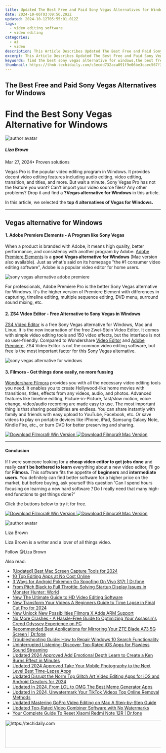 ```yaml
---
title: Updated The Best Free and Paid Sony Vegas Alternatives for Windows
date: 2024-10-06T03:09:56.292Z
updated: 2024-10-12T05:55:01.012Z
tags: 
  - video editing software
  - video editing
categories: 
  - ai
  - video
description: This Article Describes Updated The Best Free and Paid Sony Vegas Alternatives for Windows
excerpt: This Article Describes Updated The Best Free and Paid Sony Vegas Alternatives for Windows
keywords: find the best sony vegas alternative for windows,the best free and paid imovie alternatives for windows 1110,the best free and paid sony vegas alternatives for windows,discover the best free and paid vegas pro alternatives for mac,ai animation find the best sony vegas alternative for windows,ai animation ai animation find the best sony vegas alternative for windows,discover the best free and paid sony vegas alternatives for windows
thumbnail: https://thmb.techidaily.com/c3ecdd732aca091f9e06be3caec567f3fcd17c056bf2dd14982465e8c7b5b6a1.jpg
---
```


## The Best Free and Paid Sony Vegas Alternatives for Windows

# Find the Best Sony Vegas Alternative for Windows

![author avatar](https://lh5.googleusercontent.com/-AIMmjowaFs4/AAAAAAAAAAI/AAAAAAAAABc/Y5UmwDaI7HU/s250-c-k/photo.jpg)

##### Liza Brown

 Mar 27, 2024• Proven solutions

Vegas Pro is the popular video editing program in Windows. It provides decent video editing features including audio editing, video editing, transition, and titles, and more. But wait a minute, Sony Vegas Pro has not the feature you want? Can't import your video source files? Any other problems? Drop it and find a **?Vegas alternative for Windows** in this article.

In this article, we selected the **top 4 alternatives of Vegas for Windows.**

---

## Vegas alternative for Windows

#### 1\. Adobe Premiere Elements - A Program like Sony Vegas

When a product is branded with Adobe, it means high quality, better performance, and consistency with another program by Adobe. [Adobe Premiere Elements](https://www.adobe.com/products/premiere-elements.html) is a **good Vegas alternative for Windows** (Mac version also available). Just as what's said on its homepage "the #1 consumer video editing software", Adobe is a popular video editor for home users.

![sony vegas alternative adobe premiere](https://images.wondershare.com/filmora/article-images/adobe-premiere-elements-2021-interface.png)

For professionals, Adobe Premiere Pro is the better Sony Vegas alternative for Windows. It's the higher version of Premiere Element with differences in capturing, timeline editing, multiple sequence editing, DVD menu, surround sound mixing, etc.

#### 2\. ZS4 Video Editor - Free Alternative to Sony Vegas in Windows

[ZS4 Video Editor](http://www.zs4.net/news) is a free Sony Vegas alternative for Windows, Mac and Linux. It is the new incarnation of the free Zwei-Stein Video Editor. It comes with simple video editing tools and 150 video effects, but the interface is not so user-friendly. Compared to Wondershare [Video Editor](https://tools.techidaily.com/wondershare/filmora/download/) and [Adobe Premiere](https://www.adobe.com/products/premiere-elements.html), ZS4 Video Editor is not the common video editing software, but free is the most important factor for this Sony Vegas alternative.

![sony vegas alternative for windows](https://images.wondershare.com/topic/video-editing/zs4-video-editor-windows.jpg)

#### 3. Filmora - Get things done easily, no more fussing

[Wondershare Filmora](https://tools.techidaily.com/wondershare/filmora/download/) provides you with all the necessary video editing tools you need. It enables you to create Hollywood-like home movies with transitions, titles, effects from any videos, audio, and photos. Advanced features like timeline editing, Picture-in-Picture, fast/slow motion, voice change, video/audio recording are made easy to use. The most important thing is that sharing possibilities are endless. You can share instantly with family and friends with easy upload to YouTube, Facebook, etc. Or save videos to play on portable devices like iPhone, iPad, Samsung Galaxy Note, Kindle Fire, etc., or burn DVD for better preserving and sharing.

[![Download Filmora9 Win Version](https://images.wondershare.com/filmora/guide/download-btn-win.jpg) ](https://tools.techidaily.com/wondershare/filmora/download/) [![Download Filmora9 Mac Version](https://images.wondershare.com/filmora/guide/download-btn-mac.jpg) ](https://tools.techidaily.com/wondershare/filmora/download/)

---

#### Conclusion

If I were someone looking for a **cheap video editor to get jobs done** and really **can't be bothered to learn** everything about a new video editor, I'll go for **Filmora.** This software fits the appetite of **beginners** and **intermediate users**. You definitely can find better software for a higher price on the market, but before buying, ask yourself this question 'Can I spend hours focusing on learning a new hard software？Do I really need that many high-end functions to get things done?'

Click the buttons below to try it for free.

[![Download Filmora9 Win Version](https://images.wondershare.com/filmora/guide/download-btn-win.jpg) ](https://tools.techidaily.com/wondershare/filmora/download/) [![Download Filmora9 Mac Version](https://images.wondershare.com/filmora/guide/download-btn-mac.jpg) ](https://tools.techidaily.com/wondershare/filmora/download/)

![author avatar](https://lh5.googleusercontent.com/-AIMmjowaFs4/AAAAAAAAAAI/AAAAAAAAABc/Y5UmwDaI7HU/s250-c-k/photo.jpg)

Liza Brown

Liza Brown is a writer and a lover of all things video.

Follow @Liza Brown

<ins class="adsbygoogle"
      style="display:block"
      data-ad-client="ca-pub-7571918770474297"
      data-ad-slot="8358498916"
      data-ad-format="auto"
      data-full-width-responsive="true"></ins>

<span class="atpl-alsoreadstyle">Also read:</span>
<div><ul>
<li><a href="https://screen-activity-recording.techidaily.com/updated-best-mac-screen-capture-tools-for-2024/"><u>[Updated] Best Mac Screen Capture Tools for 2024</u></a></li>
<li><a href="https://youtube-docs.techidaily.com/p-editing-apps-at-no-cost-online/"><u>10 Top Editing Apps at No Cost Online</u></a></li>
<li><a href="https://change-location.techidaily.com/3-ways-for-android-pokemon-go-spoofing-on-vivo-s17t-drfone-by-drfone-virtual-android/"><u>3 Ways for Android Pokemon Go Spoofing On Vivo S17t | Dr.fone</u></a></li>
<li><a href="https://win-howtos.techidaily.com/from-pitch-black-to-full-throttle-solving-startup-display-issues-in-monster-hunter-world/"><u>From Pitch Black to Full Throttle: Solving Startup Display Issues in Monster Hunter: World</u></a></li>
<li><a href="https://ai-video-tools.techidaily.com/new-the-ultimate-guide-to-hd-video-editing-software/"><u>New The Ultimate Guide to HD Video Editing Software</u></a></li>
<li><a href="https://ai-video-tools.techidaily.com/new-transform-your-videos-a-beginners-guide-to-time-lapse-in-final-cut-pro-for-2024/"><u>New Transform Your Videos A Beginners Guide to Time Lapse in Final Cut Pro for 2024</u></a></li>
<li><a href="https://ai-video-tools.techidaily.com/new-unlock-new-possibilities-filmora-x-adds-arm-support/"><u>New Unlock New Possibilities Filmora X Adds ARM Support</u></a></li>
<li><a href="https://win-answers.techidaily.com/no-more-crashes-a-hassle-free-guide-to-optimizing-your-assassins-creed-odyssey-experience-on-pc/"><u>No More Crashes - A Hassle-Free Guide to Optimizing Your Assassin's Creed Odyssey Experience on PC</u></a></li>
<li><a href="https://screen-mirror.techidaily.com/recommended-best-applications-for-mirroring-your-zte-blade-a73-5g-screen-drfone-by-drfone-android/"><u>Recommended Best Applications for Mirroring Your ZTE Blade A73 5G Screen | Dr.fone</u></a></li>
<li><a href="https://tech-renaissance.techidaily.com/troubleshooting-guide-how-to-repair-windows-10-search-functionality/"><u>Troubleshooting Guide: How to Repair Windows 10 Search Functionality</u></a></li>
<li><a href="https://media-tips.techidaily.com/uninterrupted-listening-discover-top-rated-ios-apps-for-flawless-sound-streaming/"><u>Uninterrupted Listening: Discover Top-Rated iOS Apps for Flawless Sound Streaming</u></a></li>
<li><a href="https://ai-video-tools.techidaily.com/updated-2024-approved-add-emotional-depth-learn-to-create-a-ken-burns-effect-in-minutes/"><u>Updated 2024 Approved Add Emotional Depth Learn to Create a Ken Burns Effect in Minutes</u></a></li>
<li><a href="https://ai-video-tools.techidaily.com/updated-2024-approved-take-your-mobile-photography-to-the-next-level-best-time-lapse-apps/"><u>Updated 2024 Approved Take Your Mobile Photography to the Next Level Best Time-Lapse Apps</u></a></li>
<li><a href="https://ai-video-tools.techidaily.com/updated-disrupt-the-norm-top-glitch-art-video-editing-apps-for-ios-and-android-creators-for-2024/"><u>Updated Disrupt the Norm Top Glitch Art Video Editing Apps for iOS and Android Creators for 2024</u></a></li>
<li><a href="https://ai-video-apps.techidaily.com/updated-in-2024-from-lol-to-omg-the-best-meme-generator-apps/"><u>Updated In 2024, From LOL to OMG The Best Meme Generator Apps</u></a></li>
<li><a href="https://ai-video-tools.techidaily.com/updated-in-2024-unwatermark-your-tiktok-videos-top-online-removal-methods/"><u>Updated In 2024, Unwatermark Your TikTok Videos Top Online Removal Methods</u></a></li>
<li><a href="https://ai-video-tools.techidaily.com/updated-mastering-gopro-video-editing-on-mac-a-step-by-step-guide/"><u>Updated Mastering GoPro Video Editing on Mac A Step-by-Step Guide</u></a></li>
<li><a href="https://ai-video-tools.techidaily.com/updated-top-rated-video-combiner-software-with-no-watermarks/"><u>Updated Top-Rated Video Combiner Software with No Watermarks</u></a></li>
<li><a href="https://techidaily.com/your-complete-guide-to-reset-xiaomi-redmi-note-12r-drfone-by-drfone-reset-android-reset-android/"><u>Your Complete Guide To Reset Xiaomi Redmi Note 12R | Dr.fone</u></a></li>
</ul></div>

<!-- affiliate ads begin -->
<a href="https://appsumo.8odi.net/c/5597632/2105883/7443" target="_top" id="2105883">
  <img src="//a.impactradius-go.com/display-ad/7443-2105883" border="0" alt="https://techidaily.com" width="728" height="90"/>
</a>
<img height="0" width="0" src="https://appsumo.8odi.net/i/5597632/2105883/7443" style="position:absolute;visibility:hidden;" border="0" />
<!-- affiliate ads end -->

